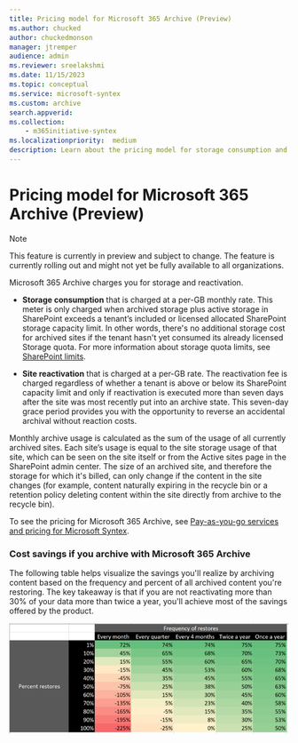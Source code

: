 ```yaml
---
title: Pricing model for Microsoft 365 Archive (Preview)
ms.author: chucked
author: chuckedmonson
manager: jtremper
audience: admin
ms.reviewer: sreelakshmi
ms.date: 11/15/2023
ms.topic: conceptual
ms.service: microsoft-syntex
ms.custom: archive
search.appverid:
ms.collection:
    - m365initiative-syntex
ms.localizationpriority:  medium
description: Learn about the pricing model for storage consumption and site reactivation in Microsoft 365 Archive.
---
```


# Pricing model for Microsoft 365 Archive (Preview)

> [!NOTE]
> This feature is currently in preview and subject to change. The feature is currently rolling out and might not yet be fully available to all organizations.

Microsoft 365 Archive charges you for storage and reactivation.

- **Storage consumption** that is charged at a per-GB monthly rate. This meter is only charged when archived storage plus active storage in SharePoint exceeds a tenant’s included or licensed allocated SharePoint storage capacity limit. In other words, there's no additional storage cost for archived sites if the tenant hasn't yet consumed its already licensed Storage quota. For more information about storage quota limits, see [SharePoint limits](/office365/servicedescriptions/sharepoint-online-service-description/sharepoint-online-limits).

- **Site reactivation** that is charged at a per-GB rate. The reactivation fee is charged regardless of whether a tenant is above or below its SharePoint capacity limit and only if reactivation is executed more than seven days after the site was most recently put into an archive state. This seven-day grace period provides you with the opportunity to reverse an accidental archival without reaction costs.  

Monthly archive usage is calculated as the sum of the usage of all currently archived sites. Each site’s usage is equal to the site storage usage of that site, which can be seen on the site itself or from the Active sites page in the SharePoint admin center. The size of an archived site, and therefore the storage for which it's billed, can only change if the content in the site changes (for example, content naturally expiring in the recycle bin or a retention policy deleting content within the site directly from archive to the recycle bin).

To see the pricing for Microsoft 365 Archive, see [Pay-as-you-go services and pricing for Microsoft Syntex](../syntex-pay-as-you-go-services.md).

### Cost savings if you archive with Microsoft 365 Archive

The following table helps visualize the savings you'll realize by archiving content based on the frequency and percent of all archived content you're restoring. The key takeaway is that if you are not reactivating more than 30% of your data more than twice a year, you'll achieve most of the savings offered by the product.

![Table showing the COGS savings if you archive with Microsoft 365 Archive.](../../media/content-understanding/archive-cogs-savings.png)
